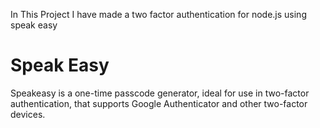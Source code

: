 In This Project I have made a two factor authentication for node.js using speak easy
# Speak Easy
Speakeasy is a one-time passcode generator, ideal for use in two-factor authentication, that supports Google Authenticator and other two-factor devices.
